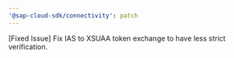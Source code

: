 ```yaml
---
'@sap-cloud-sdk/connectivity': patch
---
```


[Fixed Issue] Fix IAS to XSUAA token exchange to have less strict verification.
